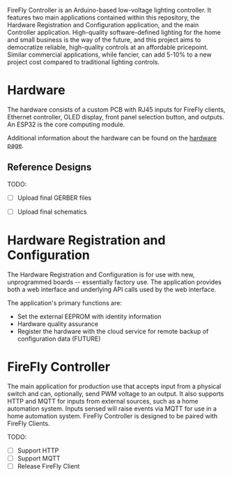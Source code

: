FireFly Controller is an Arduino-based low-voltage lighting controller.  It features two main applications contained within this repository, the Hardware Registration and Configuration application, and the main Controller application.  High-quality software-defined lighting for the home and small business is the way of the future, and this project aims to democratize reliable, high-quality controls at an affordable pricepoint.  Similar commercial applications, while fancier, can add 5-10% to a new project cost compared to traditional lighting controls.


# Hardware

The hardware consists of a custom PCB with RJ45 inputs for FireFly clients, Ethernet controller, OLED display, front panel selection button, and outputs.  An ESP32 is the core computing module.

Additional information about the hardware can be found on the [hardware page](Hardware).

## Reference Designs
TODO:
- [ ] Upload final GERBER files
- [ ] Upload final schematics


# Hardware Registration and Configuration
The Hardware Registration and Configuration is for use with new, unprogrammed boards -- essentially factory use.  The application provides both a web interface and underlying API calls used by the web interface.

The application's primary functions are:
- Set the external EEPROM with identity information
- Hardware quality assurance
- Register the hardware with the cloud service for remote backup of configuration data (FUTURE)


# FireFly Controller
The main application for production use that accepts input from a physical switch and can, optionally, send PWM voltage to an output.  It also supports HTTP and MQTT for inputs from external sources, such as a home automation system.  Inputs sensed will raise events via MQTT for use in a home automation system.  FireFly Controller is designed to be paired with FireFly Clients.

TODO:
- [ ] Support HTTP
- [ ] Support MQTT
- [ ] Release FireFly Client

